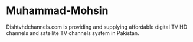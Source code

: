 # Muhammad-Mohsin
Dishtvhdchannels.com is providing and supplying affordable digital TV HD channels and satellite TV channels system in Pakistan.
